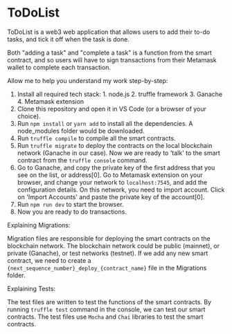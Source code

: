 # ToDoList

ToDoList is a web3 web application that allows users to add their to-do tasks, and tick it off when the task is done.

Both "adding a task" and "complete a task" is a function from the smart contract, and so users will have to sign transactions from their Metamask wallet
to complete each transaction. 

Allow me to help you understand my work step-by-step: 

1. Install all required tech stack: 1. node.js 2. truffle framework 3. Ganache 4. Metamask extension
2. Clone this repository and open it in VS Code (or a browser of your choice). 
3. Run `npm install` or `yarn add` to install all the dependencies. A node_modules folder would be downloaded. 
4. Run `truffle compile` to compile all the smart contracts. 
5. Run `truffle migrate` to deploy the contracts on the local blockchain network (Ganache in our case). Now we are ready to 'talk' to the smart contract 
   from the `truffle console` command. 
6. Go to Ganache, and copy the private key of the first address that you see on the list, or address[0]. Go to Metamask extension on your browser, and change
  your network to `localhost:7545`, and add the configuration details. On this network, you need to import account. Click on 'Import Accounts' and paste the 
  private key of the account[0]. 
8. Run `npm run dev` to start the browser. 
9. Now you are ready to do transactions. 


Explaining Migrations: 

Migration files are responsible for deploying the smart contracts on the blockchain network. The blockchain network could be public (mainnet), or 
private (Ganache), or test networks (testnet). If we add any new smart contract, we need to create a `{next_sequence_number}_deploy_{contract_name}` file in the Migrations folder. 

Explaining Tests: 

The test files are written to test the functions of the smart contracts. By running `truffle test` command in the console, we can test our smart contracts. 
The test files use `Mocha` and `Chai` libraries to test the smart contracts. 
